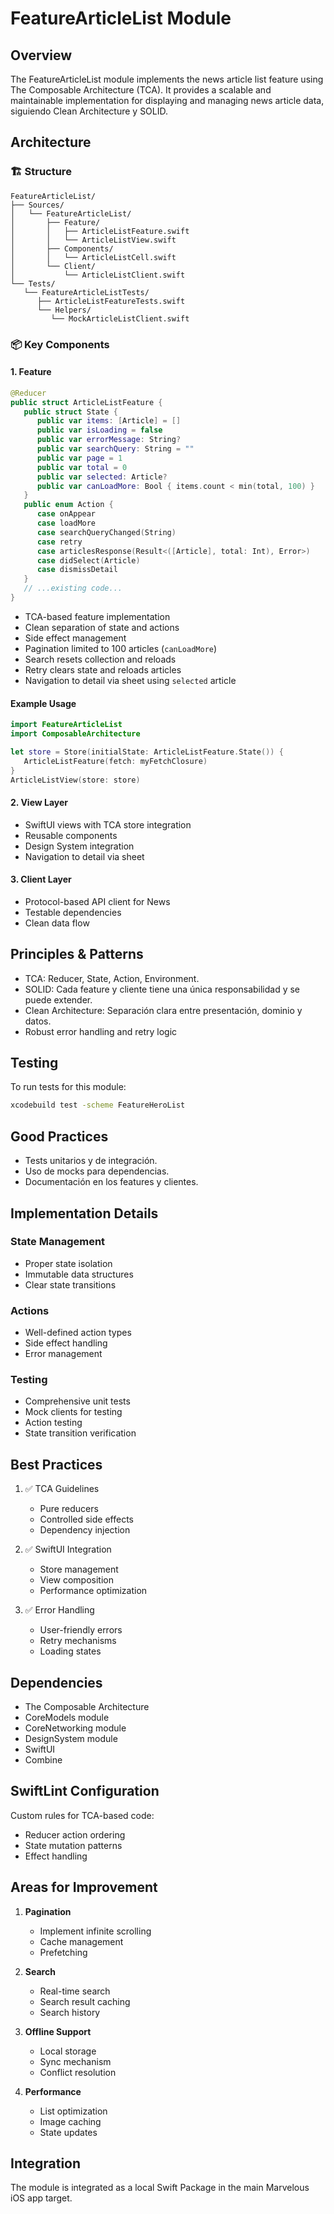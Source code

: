 # FeatureArticleList Module

## Overview
The FeatureArticleList module implements the news article list feature using The Composable Architecture (TCA). It provides a scalable and maintainable implementation for displaying and managing news article data, siguiendo Clean Architecture y SOLID.

## Architecture


### 🏗 Structure
```
FeatureArticleList/
├── Sources/
│   └── FeatureArticleList/
│       ├── Feature/
│       │   ├── ArticleListFeature.swift
│       │   └── ArticleListView.swift
│       ├── Components/
│       │   └── ArticleListCell.swift
│       └── Client/
│           └── ArticleListClient.swift
└── Tests/
   └── FeatureArticleListTests/
      ├── ArticleListFeatureTests.swift
      └── Helpers/
         └── MockArticleListClient.swift
```

### 📦 Key Components


#### 1. Feature
```swift
@Reducer
public struct ArticleListFeature {
   public struct State {
      public var items: [Article] = []
      public var isLoading = false
      public var errorMessage: String?
      public var searchQuery: String = ""
      public var page = 1
      public var total = 0
      public var selected: Article?
      public var canLoadMore: Bool { items.count < min(total, 100) }
   }
   public enum Action {
      case onAppear
      case loadMore
      case searchQueryChanged(String)
      case retry
      case articlesResponse(Result<([Article], total: Int), Error>)
      case didSelect(Article)
      case dismissDetail
   }
   // ...existing code...
}
```
- TCA-based feature implementation
- Clean separation of state and actions
- Side effect management
- Pagination limited to 100 articles (`canLoadMore`)
- Search resets collection and reloads
- Retry clears state and reloads articles
- Navigation to detail via sheet using `selected` article


#### Example Usage
```swift
import FeatureArticleList
import ComposableArchitecture

let store = Store(initialState: ArticleListFeature.State()) {
   ArticleListFeature(fetch: myFetchClosure)
}
ArticleListView(store: store)
```


#### 2. View Layer
- SwiftUI views with TCA store integration
- Reusable components
- Design System integration
- Navigation to detail via sheet


#### 3. Client Layer
- Protocol-based API client for News
- Testable dependencies
- Clean data flow

## Principles & Patterns
- TCA: Reducer, State, Action, Environment.
- SOLID: Cada feature y cliente tiene una única responsabilidad y se puede extender.
- Clean Architecture: Separación clara entre presentación, dominio y datos.
- Robust error handling and retry logic

## Testing
To run tests for this module:
```sh
xcodebuild test -scheme FeatureHeroList
```

## Good Practices
- Tests unitarios y de integración.
- Uso de mocks para dependencias.
- Documentación en los features y clientes.

## Implementation Details

### State Management
- Proper state isolation
- Immutable data structures
- Clear state transitions

### Actions
- Well-defined action types
- Side effect handling
- Error management

### Testing
- Comprehensive unit tests
- Mock clients for testing
- Action testing
- State transition verification

## Best Practices

1. ✅ TCA Guidelines
   - Pure reducers
   - Controlled side effects
   - Dependency injection

2. ✅ SwiftUI Integration
   - Store management
   - View composition
   - Performance optimization

3. ✅ Error Handling
   - User-friendly errors
   - Retry mechanisms
   - Loading states

## Dependencies
- The Composable Architecture
- CoreModels module
- CoreNetworking module
- DesignSystem module
- SwiftUI
- Combine

## SwiftLint Configuration
Custom rules for TCA-based code:
- Reducer action ordering
- State mutation patterns
- Effect handling

## Areas for Improvement

1. **Pagination**
   - Implement infinite scrolling
   - Cache management
   - Prefetching

2. **Search**
   - Real-time search
   - Search result caching
   - Search history

3. **Offline Support**
   - Local storage
   - Sync mechanism
   - Conflict resolution

4. **Performance**
   - List optimization
   - Image caching
   - State updates

## Integration
The module is integrated as a local Swift Package in the main Marvelous iOS app target.
